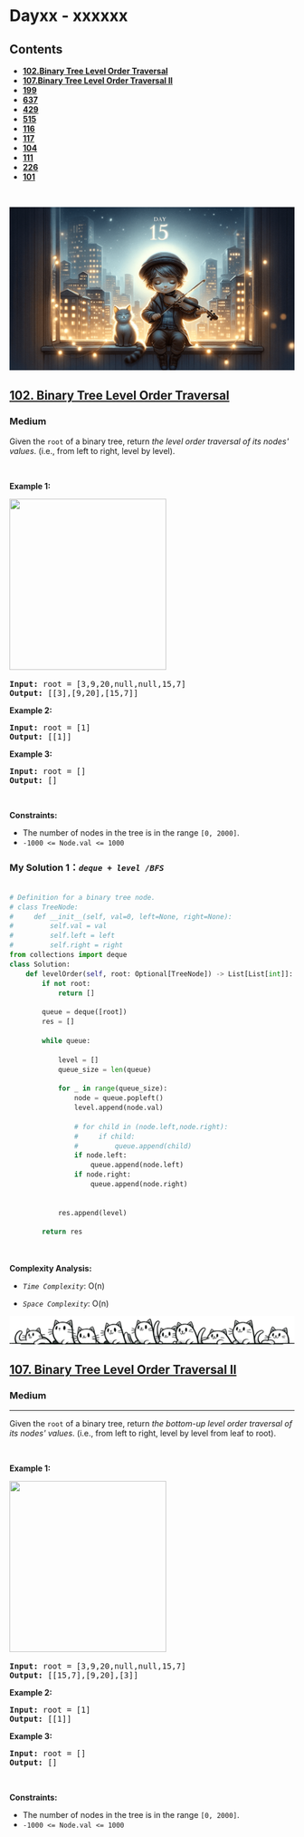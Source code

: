# Dayxx - xxxxxx


## Contents
* **[102.Binary Tree Level Order Traversal](#102)**
* **[107.Binary Tree Level Order Traversal II](#107)**
* **[199](#)**
* **[637](#)**
* **[429](#)**
* **[515](#xxx)**
* **[116](#)**
* **[117](#)**
* **[104](#)**
* **[111](#)**
* **[226](#xxx)**
* **[101](#)**
<br>

![Day 15](https://github.com/samuelusc/Algomuscle/blob/main/assets/Day15/Day-15.png)
<br>
<h2 id = "102"><a href="https://leetcode.com/problems/binary-tree-level-order-traversal">102. Binary Tree Level Order Traversal</a></h2><h3>Medium</h3><p>Given the <code>root</code> of a binary tree, return <em>the level order traversal of its nodes&#39; values</em>. (i.e., from left to right, level by level).</p>

<p>&nbsp;</p>
<p><strong class="example">Example 1:</strong></p>
<img alt="" src="https://assets.leetcode.com/uploads/2021/02/19/tree1.jpg" style="width: 277px; height: 302px;" />
<pre>
<strong>Input:</strong> root = [3,9,20,null,null,15,7]
<strong>Output:</strong> [[3],[9,20],[15,7]]
</pre>

<p><strong class="example">Example 2:</strong></p>

<pre>
<strong>Input:</strong> root = [1]
<strong>Output:</strong> [[1]]
</pre>

<p><strong class="example">Example 3:</strong></p>

<pre>
<strong>Input:</strong> root = []
<strong>Output:</strong> []
</pre>

<p>&nbsp;</p>
<p><strong>Constraints:</strong></p>

<ul>
	<li>The number of nodes in the tree is in the range <code>[0, 2000]</code>.</li>
	<li><code>-1000 &lt;= Node.val &lt;= 1000</code></li>
</ul>



### My Solution 1：_`deque + level /BFS`_  

  
```python

# Definition for a binary tree node.
# class TreeNode:
#     def __init__(self, val=0, left=None, right=None):
#         self.val = val
#         self.left = left
#         self.right = right
from collections import deque
class Solution:
    def levelOrder(self, root: Optional[TreeNode]) -> List[List[int]]:
        if not root:
            return []

        queue = deque([root])
        res = []

        while queue:

            level = []
            queue_size = len(queue)

            for _ in range(queue_size):
                node = queue.popleft()
                level.append(node.val)

                # for child in (node.left,node.right):
                #     if child:
                #         queue.append(child)
                if node.left:
                    queue.append(node.left)
                if node.right:
                    queue.append(node.right)


            res.append(level)

        return res
                        



```


**Complexity Analysis:**  

- *`Time Complexity`*:
O(n)
  
- *`Space Complexity`*:
O(n)




![Day 15](https://github.com/samuelusc/Algomuscle/blob/main/assets/CatDividing.png)



<h2><a href="https://leetcode.com/problems/binary-tree-level-order-traversal-ii">107. Binary Tree Level Order Traversal II</a></h2><h3>Medium</h3><hr><p>Given the <code>root</code> of a binary tree, return <em>the bottom-up level order traversal of its nodes&#39; values</em>. (i.e., from left to right, level by level from leaf to root).</p>

<p>&nbsp;</p>
<p><strong class="example">Example 1:</strong></p>
<img alt="" src="https://assets.leetcode.com/uploads/2021/02/19/tree1.jpg" style="width: 277px; height: 302px;" />
<pre>
<strong>Input:</strong> root = [3,9,20,null,null,15,7]
<strong>Output:</strong> [[15,7],[9,20],[3]]
</pre>

<p><strong class="example">Example 2:</strong></p>

<pre>
<strong>Input:</strong> root = [1]
<strong>Output:</strong> [[1]]
</pre>

<p><strong class="example">Example 3:</strong></p>

<pre>
<strong>Input:</strong> root = []
<strong>Output:</strong> []
</pre>

<p>&nbsp;</p>
<p><strong>Constraints:</strong></p>

<ul>
	<li>The number of nodes in the tree is in the range <code>[0, 2000]</code>.</li>
	<li><code>-1000 &lt;= Node.val &lt;= 1000</code></li>
</ul>








